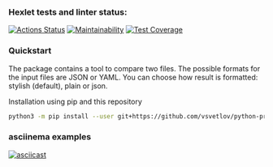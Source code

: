 ### Hexlet tests and linter status:
[![Actions Status](https://github.com/vsvetlov/python-project-50/workflows/hexlet-check/badge.svg)](https://github.com/vsvetlov/python-project-50/actions)
[![Maintainability](https://api.codeclimate.com/v1/badges/6c5587f14fb84dc4625b/maintainability)](https://codeclimate.com/github/vsvetlov/python-project-50/maintainability)
[![Test Coverage](https://api.codeclimate.com/v1/badges/6c5587f14fb84dc4625b/test_coverage)](https://codeclimate.com/github/vsvetlov/python-project-50/test_coverage)

### Quickstart
The package contains a tool to compare two files.
The possible formats for the input files are JSON or YAML.
You can choose how result is formatted: stylish (default), plain or json. 


Installation using pip and this repository
```bash
python3 -m pip install --user git+https://github.com/vsvetlov/python-project-50.git
```
### asciinema examples
[![asciicast](https://asciinema.org/a/605866.png)](https://asciinema.org/a/605866)